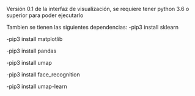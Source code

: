 Versión 0.1 de la interfaz de visualización, se requiere tener python 3.6 o superior para poder ejecutarlo

Tambien se tienen las siguientes dependencias:
-pip3 install sklearn

-pip3 install matplotlib

-pip3 install pandas

-pip3 install umap

-pip3 install face_recognition

-pip3 install umap-learn
